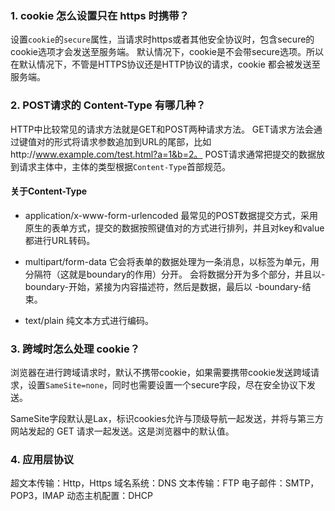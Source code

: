 ### 1. cookie 怎么设置只在 https 时携带？

设置`cookie`的`secure`属性，当请求时https或者其他安全协议时，包含secure的cookie选项才会发送至服务端。
默认情况下，cookie是不会带secure选项。所以在默认情况下，不管是HTTPS协议还是HTTP协议的请求，cookie 都会被发送至服务端。

### 2. POST请求的 Content-Type 有哪几种？

HTTP中比较常见的请求方法就是GET和POST两种请求方法。
GET请求方法会通过键值对的形式将请求参数追加到URL的尾部，比如http://www.example.com/test.html?a=1&b=2。
POST请求通常把提交的数据放到请求主体中，主体的类型根据`Content-Type`首部规范。

#### 关于Content-Type

* application/x-www-form-urlencoded
	最常见的POST数据提交方式，采用原生的表单方式，提交的数据按照键值对的方式进行排列，并且对key和value都进行URL转码。
	
* multipart/form-data
	它会将表单的数据处理为一条消息，以标签为单元，用分隔符（这就是boundary的作用）分开。
	会将数据分开为多个部分，并且以-boundary-开始，紧接为内容描述符，然后是数据，最后以
	-boundary-结束。
	
* text/plain
	纯文本方式进行编码。

### 3. 跨域时怎么处理 cookie？

浏览器在进行跨域请求时，默认不携带cookie，如果需要携带cookie发送跨域请求，设置`SameSite=none`，同时也需要设置一个secure字段，尽在安全协议下发送。

SameSite字段默认是Lax，标识cookies允许与顶级导航一起发送，并将与第三方网站发起的 GET 请求一起发送。这是浏览器中的默认值。

### 4. 应用层协议

超文本传输：Http，Https
域名系统：DNS
文本传输：FTP
电子邮件：SMTP，POP3，IMAP
动态主机配置：DHCP

